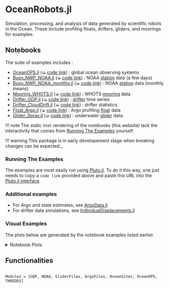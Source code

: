 # OceanRobots.jl

Simulation, processing, and analysis of data generated by scientific robots in the Ocean. These include profiling floats, drifters, gliders, and moorings for examples.

## Notebooks

The suite of examples includes :

- [OceanOPS.jl](OceanOPS.html) (➭ [code link](https://raw.githubusercontent.com/JuliaOcean/OceanRobots.jl/master/examples/OceanOPS.jl)) : global ocean observing systems
- [Buoy\_NWP\_NOAA.jl](Buoy_NWP_NOAA.html) (➭ [code link](https://raw.githubusercontent.com/JuliaOcean/OceanRobots.jl/master/examples/Buoy_NWP_NOAA.jl)) : NOAA [station](https://www.ndbc.noaa.gov/) data (a few days)
- [Buoy\_NWP\_NOAA\_monthly.jl](Buoy_NWP_NOAA_monthly.html) (➭ [code link](https://raw.githubusercontent.com/JuliaOcean/OceanRobots.jl/master/examples/Buoy_NWP_NOAA_monthly.jl)) : NOAA [station](https://www.ndbc.noaa.gov/) data (monthly means) 
- [Mooring\_WHOTS.jl](Mooring_WHOTS.html) (➭ [code link](https://raw.githubusercontent.com/JuliaOcean/OceanRobots.jl/master/examples/Mooring_WHOTS.jl)) : WHOTS [mooring](http://www.soest.hawaii.edu/whots/wh_data.html) data
- [Drifter\_GDP.jl](Drifter_GDP.html) (➭ [code link](https://raw.githubusercontent.com/JuliaOcean/OceanRobots.jl/master/examples/Drifter_GDP.jl)) : [drifter](https://www.aoml.noaa.gov/phod/gdp/hourly_data.php) time series
- [Drifter\_CloudDrift.jl](https://juliaocean.github.io/OceanRobots.jl/v0.1.10/Drifter_CloudDrift.html) (➭ [code link](https://github.com/JuliaOcean/OceanRobots.jl/blob/master/examples/Drifter_CloudDrift.jl)) : drifter statistics
- [Float\_Argo.jl](Float_Argo.html) (➭ [code link](https://raw.githubusercontent.com/JuliaOcean/OceanRobots.jl/master/examples/Float_Argo.jl)) : Argo profiling [float](https://argo.ucsd.edu) data
- [Glider\_Spray.jl](Glider_Spray.html) (➭ [code link](https://raw.githubusercontent.com/JuliaOcean/OceanRobots.jl/master/examples/Glider_Spray.jl)) : underwater [glider](http://spraydata.ucsd.edu/projects/) data.

!!! note
    The static `html` rendering of the notebooks (this website) lack the interactivity that comes from [Running The Examples](@ref) yourself.
	
!!! warning	
    This package is in early developement stage when breaking changes can be expected._
	
### Running The Examples

The examples are most easily run using [Pluto.jl](https://github.com/fonsp/Pluto.jl). To do it this way, one just needs to copy a `code link` provided above and paste this URL into the [Pluto.jl interface](https://github.com/fonsp/Pluto.jl/wiki/🔎-Basic-Commands-in-Pluto).

### Additional examples

- For Argo and state estimates, see [ArgoData.jl](https://github.com/JuliaOcean/ArgoData.jl)
- For drifter data simulations, see [IndividualDisplacements.jl](https://github.com/JuliaClimate/IndividualDisplacements.jl)

### Visual Examples

The plots below are generated by the notebook examples listed earlier.

<details>
 <summary> Notebook Plots </summary>
<p>

Argo Float Track            |  Argo Float Profiles 
:------------------------------:|:---------------------------------:
![](https://user-images.githubusercontent.com/20276764/166470235-467a9326-18ae-4934-a866-2da06ec9ec84.png)  |  ![](https://user-images.githubusercontent.com/20276764/166470217-f89d2374-f57e-4a28-8220-86179e6c1f86.png)
GDP Surface Drifter Data | WHOTS Mooring Data 
![](https://user-images.githubusercontent.com/20276764/149673826-a43e2a44-f4e5-437b-99cb-5e032228b3af.png) | ![](https://user-images.githubusercontent.com/20276764/149675305-82364bde-e3a9-4975-8fb2-fb67e17dacc5.png)
Spray Glider Data | NOAA Time series 
![](https://user-images.githubusercontent.com/20276764/166470390-952e89df-60ad-4a45-b015-9469c3c297de.png) | ![](https://user-images.githubusercontent.com/20276764/166470257-8a0421ff-b147-46aa-b03b-43e5f8b4d1b3.png)

</p>
</details>

## Functionalities

```@index
```

```@autodocs
Modules = [GDP, NOAA, GliderFiles, ArgoFiles, OceanSites, OceanOPS, THREDDS]
```
